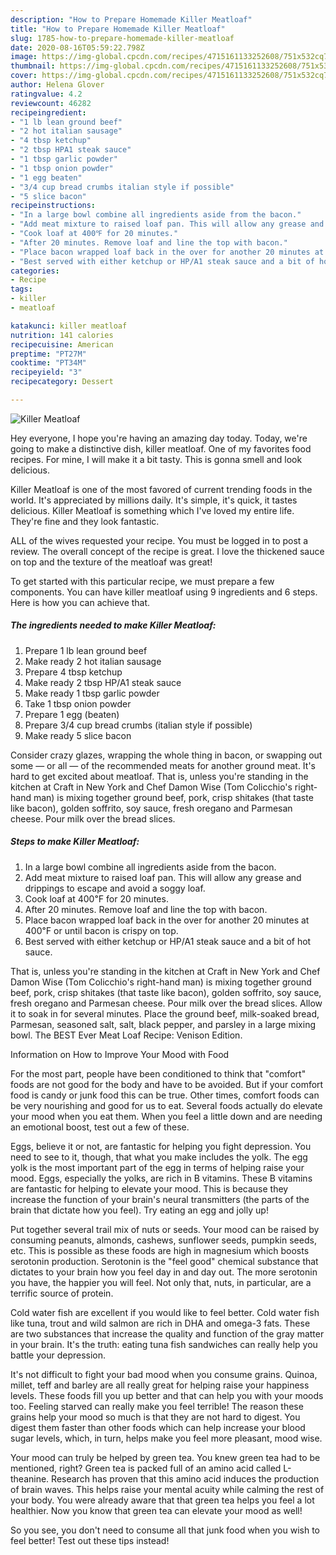 ```yaml
---
description: "How to Prepare Homemade Killer Meatloaf"
title: "How to Prepare Homemade Killer Meatloaf"
slug: 1785-how-to-prepare-homemade-killer-meatloaf
date: 2020-08-16T05:59:22.798Z
image: https://img-global.cpcdn.com/recipes/4715161133252608/751x532cq70/killer-meatloaf-recipe-main-photo.jpg
thumbnail: https://img-global.cpcdn.com/recipes/4715161133252608/751x532cq70/killer-meatloaf-recipe-main-photo.jpg
cover: https://img-global.cpcdn.com/recipes/4715161133252608/751x532cq70/killer-meatloaf-recipe-main-photo.jpg
author: Helena Glover
ratingvalue: 4.2
reviewcount: 46282
recipeingredient:
- "1 lb lean ground beef"
- "2 hot italian sausage"
- "4 tbsp ketchup"
- "2 tbsp HPA1 steak sauce"
- "1 tbsp garlic powder"
- "1 tbsp onion powder"
- "1 egg beaten"
- "3/4 cup bread crumbs italian style if possible"
- "5 slice bacon"
recipeinstructions:
- "In a large bowl combine all ingredients aside from the bacon."
- "Add meat mixture to raised loaf pan. This will allow any grease and drippings to escape and avoid a soggy loaf."
- "Cook loaf at 400℉ for 20 minutes."
- "After 20 minutes. Remove loaf and line the top with bacon."
- "Place bacon wrapped loaf back in the over for another 20 minutes at 400℉ or until bacon is crispy on top."
- "Best served with either ketchup or HP/A1 steak sauce and a bit of hot sauce."
categories:
- Recipe
tags:
- killer
- meatloaf

katakunci: killer meatloaf 
nutrition: 141 calories
recipecuisine: American
preptime: "PT27M"
cooktime: "PT34M"
recipeyield: "3"
recipecategory: Dessert

---
```



![Killer Meatloaf](https://img-global.cpcdn.com/recipes/4715161133252608/751x532cq70/killer-meatloaf-recipe-main-photo.jpg)

Hey everyone, I hope you're having an amazing day today. Today, we're going to make a distinctive dish, killer meatloaf. One of my favorites food recipes. For mine, I will make it a bit tasty. This is gonna smell and look delicious.

Killer Meatloaf is one of the most favored of current trending foods in the world. It's appreciated by millions daily. It's simple, it's quick, it tastes delicious. Killer Meatloaf is something which I've loved my entire life. They're fine and they look fantastic.

ALL of the wives requested your recipe. You must be logged in to post a review. The overall concept of the recipe is great. I love the thickened sauce on top and the texture of the meatloaf was great!


To get started with this particular recipe, we must prepare a few components. You can have killer meatloaf using 9 ingredients and 6 steps. Here is how you can achieve that.

<!--inarticleads1-->

##### The ingredients needed to make Killer Meatloaf:

1. Prepare 1 lb lean ground beef
1. Make ready 2 hot italian sausage
1. Prepare 4 tbsp ketchup
1. Make ready 2 tbsp HP/A1 steak sauce
1. Make ready 1 tbsp garlic powder
1. Take 1 tbsp onion powder
1. Prepare 1 egg (beaten)
1. Prepare 3/4 cup bread crumbs (italian style if possible)
1. Make ready 5 slice bacon


Consider crazy glazes, wrapping the whole thing in bacon, or swapping out some — or all — of the recommended meats for another ground meat. It&#39;s hard to get excited about meatloaf. That is, unless you&#39;re standing in the kitchen at Craft in New York and Chef Damon Wise (Tom Colicchio&#39;s right-hand man) is mixing together ground beef, pork, crisp shitakes (that taste like bacon), golden soffrito, soy sauce, fresh oregano and Parmesan cheese. Pour milk over the bread slices. 

<!--inarticleads2-->

##### Steps to make Killer Meatloaf:

1. In a large bowl combine all ingredients aside from the bacon.
1. Add meat mixture to raised loaf pan. This will allow any grease and drippings to escape and avoid a soggy loaf.
1. Cook loaf at 400℉ for 20 minutes.
1. After 20 minutes. Remove loaf and line the top with bacon.
1. Place bacon wrapped loaf back in the over for another 20 minutes at 400℉ or until bacon is crispy on top.
1. Best served with either ketchup or HP/A1 steak sauce and a bit of hot sauce.


That is, unless you&#39;re standing in the kitchen at Craft in New York and Chef Damon Wise (Tom Colicchio&#39;s right-hand man) is mixing together ground beef, pork, crisp shitakes (that taste like bacon), golden soffrito, soy sauce, fresh oregano and Parmesan cheese. Pour milk over the bread slices. Allow it to soak in for several minutes. Place the ground beef, milk-soaked bread, Parmesan, seasoned salt, salt, black pepper, and parsley in a large mixing bowl. The BEST Ever Meat Loaf Recipe: Venison Edition. 

Information on How to Improve Your Mood with Food


For the most part, people have been conditioned to think that "comfort" foods are not good for the body and have to be avoided. But if your comfort food is candy or junk food this can be true. Other times, comfort foods can be very nourishing and good for us to eat. Several foods actually do elevate your mood when you eat them. When you feel a little down and are needing an emotional boost, test out a few of these.

Eggs, believe it or not, are fantastic for helping you fight depression. You need to see to it, though, that what you make includes the yolk. The egg yolk is the most important part of the egg in terms of helping raise your mood. Eggs, especially the yolks, are rich in B vitamins. These B vitamins are fantastic for helping to elevate your mood. This is because they increase the function of your brain's neural transmitters (the parts of the brain that dictate how you feel). Try eating an egg and jolly up!

Put together several trail mix of nuts or seeds. Your mood can be raised by consuming peanuts, almonds, cashews, sunflower seeds, pumpkin seeds, etc. This is possible as these foods are high in magnesium which boosts serotonin production. Serotonin is the "feel good" chemical substance that dictates to your brain how you feel day in and day out. The more serotonin you have, the happier you will feel. Not only that, nuts, in particular, are a terrific source of protein.

Cold water fish are excellent if you would like to feel better. Cold water fish like tuna, trout and wild salmon are rich in DHA and omega-3 fats. These are two substances that increase the quality and function of the gray matter in your brain. It's the truth: eating tuna fish sandwiches can really help you battle your depression. 

It's not difficult to fight your bad mood when you consume grains. Quinoa, millet, teff and barley are all really great for helping raise your happiness levels. These foods fill you up better and that can help you with your moods too. Feeling starved can really make you feel terrible! The reason these grains help your mood so much is that they are not hard to digest. You digest them faster than other foods which can help increase your blood sugar levels, which, in turn, helps make you feel more pleasant, mood wise.

Your mood can truly be helped by green tea. You knew green tea had to be mentioned, right? Green tea is packed full of an amino acid called L-theanine. Research has proven that this amino acid induces the production of brain waves. This helps raise your mental acuity while calming the rest of your body. You were already aware that that green tea helps you feel a lot healthier. Now you know that green tea can elevate your mood as well!

So you see, you don't need to consume all that junk food when you wish to feel better! Test out  these tips  instead!

